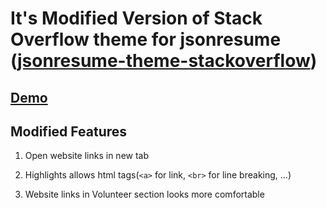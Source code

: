 # It's Modified Version of Stack Overflow theme for jsonresume ([jsonresume-theme-stackoverflow](https://github.com/francescoes/jsonresume-theme-stackoverflow))

## [Demo](http://themes.jsonresume.org/theme/curzy)

## Modified Features

1. Open website links in new tab

2. Highlights allows html tags(`<a>` for link, `<br>` for line breaking, ...)

3. Website links in Volunteer section looks more comfortable
